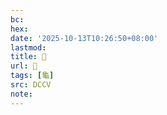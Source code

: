 ```yaml
---
bc:
hex:
date: '2025-10-13T10:26:50+08:00'
lastmod:
title: 􂤙
url: 􂤙
tags: [龜]
src: DCCV
note:
---
```

